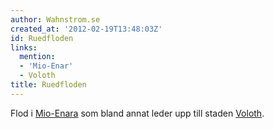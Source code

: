 ```yaml
---
author: Wahnstrom.se
created_at: '2012-02-19T13:48:03Z'
id: Ruedfloden
links:
  mention:
  - 'Mio-Enar'
  - Voloth
title: Ruedfloden
---
```


Flod i [Mio-Enara] som bland annat leder upp till staden [Voloth].

  [Mio-Enara]: Mio-Enar
  [Voloth]: Voloth